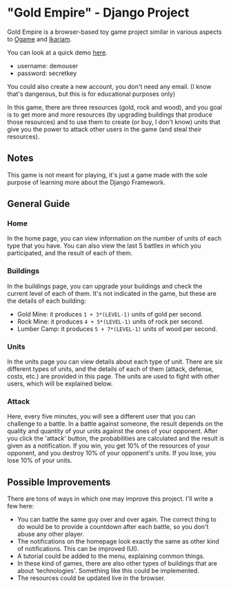 # "Gold Empire" - Django Project

Gold Empire is a browser-based toy game project similar in various aspects to [Ogame](https://us.ogame.gameforge.com/) and [Ikariam](https://us.ikariam.gameforge.com/).

You can look at a quick demo [here](https://mred-django-project.herokuapp.com/).
- username: demouser
- password: secretkey 

You could also create a new account, you don't need any email. (I know that's dangerous, but this is for educational purposes only)

In this game, there are three resources (gold, rock and wood), and you goal is to get more and more resources (by upgrading buildings that produce those resources) and to use them to create (or buy, I don't know) units that give you the power to attack other users in the game (and steal their resources).

## Notes

This game is not meant for playing, it's just a game made with the sole purpose of learning more about the Django Framework. 

## General Guide

### Home

In the home page, you can view information on the number of units of each type that you have. You can also view the last 5 battles in which you participated, and the result of each of them.

### Buildings

In the buildings page, you can upgrade your buildings and check the current level of each of them. It's not indicated in the game, but these are the details of each building:

- Gold Mine: it produces `1 + 3*(LEVEL-1)` units of gold per second.
- Rock Mine: it produces `4 + 5*(LEVEL-1)` units of rock per second.
- Lumber Camp: it produces `5 + 7*(LEVEL-1)` units of wood per second.

### Units

In the units page you can view details about each type of unit. There are six different types of units, and the details of each of them (attack, defense, costs, etc.) are provided in this page. The units are used to fight with other users, which will be explained below.

### Attack

Here, every five minutes, you will see a different user that you can challenge to a battle. In a battle against someone, the result depends on the quality and quantity of your units against the ones of your opponent. After you click the 'attack' button, the probabilities are calculated and the result is given as a notification. If you win, you get 10% of the resources of your opponent, and you destroy 10% of your opponent's units. If you lose, you lose 10% of your units.

## Possible Improvements

There are tons of ways in which one may improve this project. I'll write a few here:

- You can battle the same guy over and over again. The correct thing to do would be to provide a countdown after each battle, so you don't abuse any other player.
- The notifications on the homepage look exactly the same as other kind of notifications. This can be improved (UI). 
- A tutorial could be added to the menu, explaining common things. 
- In these kind of games, there are also other types of buildings that are about 'technologies'. Something like this could be implemented.
- The resources could be updated live in the browser.
